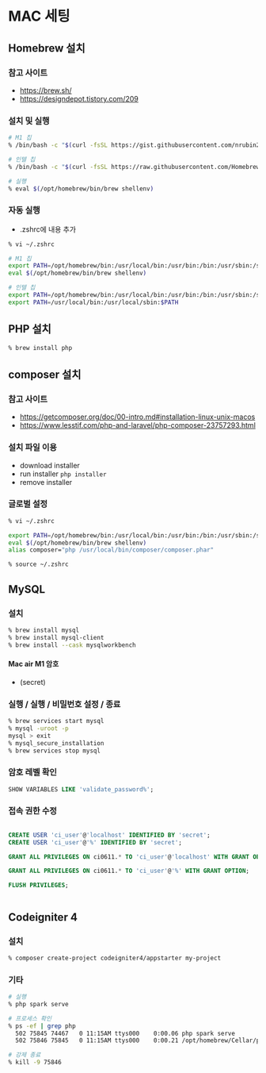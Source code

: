 # MAC 세팅

## Homebrew 설치

### 참고 사이트
* https://brew.sh/
* https://designdepot.tistory.com/209

### 설치 및 실행

```sh 
# M1 칩
% /bin/bash -c "$(curl -fsSL https://gist.githubusercontent.com/nrubin29/bea5aa83e8dfa91370fe83b62dad6dfa/raw/48f48f7fef21abb308e129a80b3214c2538fc611/homebrew_m1.sh)"

# 인텔 칩
% /bin/bash -c "$(curl -fsSL https://raw.githubusercontent.com/Homebrew/install/HEAD/install.sh)"

# 실행
% eval $(/opt/homebrew/bin/brew shellenv)
```


### 자동 실행
* .zshrc에 내용 추가

```sh
% vi ~/.zshrc

# M1 칩
export PATH=/opt/homebrew/bin:/usr/local/bin:/usr/bin:/bin:/usr/sbin:/sbin
eval $(/opt/homebrew/bin/brew shellenv)

# 인텔 칩
export PATH=/opt/homebrew/bin:/usr/local/bin:/usr/bin:/bin:/usr/sbin:/sbin
export PATH=/usr/local/bin:/usr/local/sbin:$PATH
```


## PHP 설치
```sh
% brew install php
```


## composer 설치

### 참고 사이트
* https://getcomposer.org/doc/00-intro.md#installation-linux-unix-macos
* https://www.lesstif.com/php-and-laravel/php-composer-23757293.html




### 설치 파일 이용
* download installer
* run installer ```	php installer ```
* remove installer

### 글로벌 설정
```sh
% vi ~/.zshrc

export PATH=/opt/homebrew/bin:/usr/local/bin:/usr/bin:/bin:/usr/sbin:/sbin
eval $(/opt/homebrew/bin/brew shellenv)
alias composer="php /usr/local/bin/composer/composer.phar"

% source ~/.zshrc
```







## MySQL

### 설치 
```sh
% brew install mysql
% brew install mysql-client
% brew install --cask mysqlworkbench
```

#### Mac air M1 암호
* (secret)

### 실행 / 실행 / 비밀번호 설정 / 종료
```sh
% brew services start mysql
% mysql -uroot -p
mysql > exit
% mysql_secure_installation
% brew services stop mysql
```

### 암호 레벨 확인
```sql
SHOW VARIABLES LIKE 'validate_password%';
```

### 접속 권한 수정
```sql

CREATE USER 'ci_user'@'localhost' IDENTIFIED BY 'secret';
CREATE USER 'ci_user'@'%' IDENTIFIED BY 'secret';

GRANT ALL PRIVILEGES ON ci0611.* TO 'ci_user'@'localhost' WITH GRANT OPTION;

GRANT ALL PRIVILEGES ON ci0611.* TO 'ci_user'@'%' WITH GRANT OPTION;

FLUSH PRIVILEGES;



```

## Codeigniter 4

### 설치
```sh
% composer create-project codeigniter4/appstarter my-project
```

### 기타
```sh
# 실행
% php spark serve

# 프로세스 확인
% ps -ef | grep php
  502 75845 74467   0 11:15AM ttys000    0:00.06 php spark serve
  502 75846 75845   0 11:15AM ttys000    0:00.21 /opt/homebrew/Cellar/php/8.0.7/bin/php -S localhost:8080 -t /Users/hyunsung.lee/Desktop/yispg/ci4/ci0611_01/public/ /Users/hyunsung.lee/Desktop/yispg/ci4/ci0611_01/vendor/codeigniter4/framework/system/Commands/Server/rewrite.php

# 강제 종료 
% kill -9 75846
```






